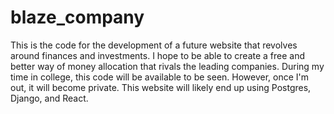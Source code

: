 # blaze_company
This is the code for the development of a future website that revolves around finances and investments. 
I hope to be able to create a free and better way of money allocation that rivals the leading companies. 
During my time in college, this code will be available to be seen. However, once I'm out, it will become private. 
This website will likely end up using Postgres, Django, and React.

